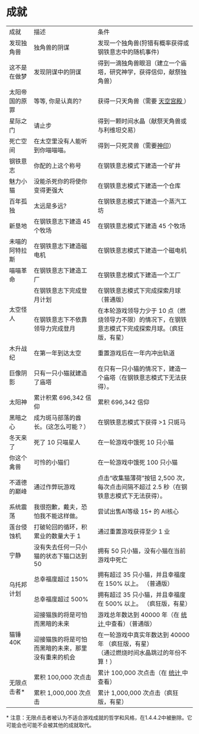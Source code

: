 # 成就
<table class="wikitable">
	<tbody>
		<tr>
			<td class="em" style="text-align: left; ">
						成就
			</td>
			<td class="em" style="text-align: left; ">
						描述
			</td>
			<td class="em" style="text-align: left; ">
						条件
			</td>
		</tr>
		<tr>
			<td style="text-align: left; ">
						发现独角兽
			</td>
			<td style="text-align: left; ">
						独角兽的阴谋
			</td>
			<td style="text-align: left; ">
						发现一个独角兽(狩猎有概率获得或钢铁意志中的随机事件)
			</td>
		</tr>
		<tr>
			<td style="text-align: left; ">
						这不是在做梦
			</td>
			<td style="text-align: left; ">
						发现阴谋中的阴谋
			</td>
			<td style="text-align: left; ">
						得到一滴独角兽眼泪（建立一个庙塔，研究神学，获得信仰，献祭独角兽）
			</td>
		</tr>
		<tr>
			<td style="text-align: left; ">
						太阳帝国的原罪
			</td>
			<td style="text-align: left; ">
						等等, 你是认真的?
			</td>
			<td style="text-align: left; ">
						获得一只天角兽（需要
				<a href="?file=001-猫咪百科/06-宗教/001-庙塔#天空宫殿">
							天空宫殿
				</a>
						）
			</td>
		</tr>
		<tr>
			<td style="text-align: left; ">
						星际之门
			</td>
			<td style="text-align: left; ">
						请止步
			</td>
			<td style="text-align: left; ">
						得到一颗时间水晶（献祭天角兽或与利维坦交易）
			</td>
		</tr>
		<tr>
			<td style="text-align: left; ">
						死亡空间
			</td>
			<td style="text-align: left; ">
						在太空里没有人能听到你喵喵喵。
			</td>
			<td style="text-align: left; ">
						得到一只死灵兽（需要<a href="?file=001-猫咪百科/06-宗教/001-庙塔#神印">神印</a>）
			</td>
		</tr>
		<tr>
			<td style="text-align: left; ">
						钢铁意志
			</td>
			<td style="text-align: left; ">
						你配的上这个称号
			</td>
			<td style="text-align: left; ">
						在钢铁意志模式下建造一个矿井
			</td>
		</tr>
		<tr>
			<td style="text-align: left; ">
						魅力小猫
			</td>
			<td style="text-align: left; ">
						没能杀死你的将使你变得更强大
			</td>
			<td style="text-align: left; ">
						在钢铁意志模式下建造一个仓库
			</td>
		</tr>
		<tr>
			<td style="text-align: left; ">
						百年孤独
			</td>
			<td style="text-align: left; ">
						太远是多远?
			</td>
			<td style="text-align: left; ">
						在钢铁意志模式下建造一个蒸汽工坊
			</td>
		</tr>
		<tr>
			<td style="text-align: left; ">
						新垦地
			</td>
			<td style="text-align: left; ">
						在钢铁意志下建造 45 个牧场
			</td>
			<td style="text-align: left; ">
						在钢铁意志模式下建造 45 个牧场
			</td>
		</tr>
		<tr>
			<td style="text-align: left; ">
						未喵的阿特拉斯
			</td>
			<td style="text-align: left; ">
						在钢铁意志下建造磁电机
			</td>
			<td style="text-align: left; ">
						在钢铁意志模式下建造一个磁电机
			</td>
		</tr>
		<tr>
			<td style="text-align: left; ">
						喵喵革命
			</td>
			<td style="text-align: left; ">
						在钢铁意志下建造工厂
			</td>
			<td style="text-align: left; ">
						在钢铁意志模式下建造一个工厂
			</td>
		</tr>
		<tr>
			<td rowspan="2" style="text-align: left; ">
						太空怪人
			</td>
			<td style="text-align: left; ">
						在钢铁意志下完成登月计划
			</td>
			<td style="text-align: left; ">
						在钢铁意志模式下完成探索月球（普通版）
			</td>
		</tr>
		<tr>
			<td style="text-align: left; ">
						在钢铁意志下不依靠领导力完成登月
			</td>
			<td style="text-align: left; ">
						在本轮游戏领导力少于 10 点（燃烧领导力不限）的情况下，在钢铁意志模式下完成探索月球。（疯狂版，有星）
			</td>
		</tr>
		<tr>
			<td style="text-align: left; ">
						木升战纪
			</td>
			<td style="text-align: left; ">
						在第一年到达太空
			</td>
			<td style="text-align: left; ">
						重置游戏后在一年内冲出轨道
			</td>
		</tr>
		<tr>
			<td style="text-align: left; ">
						巨像阴影
			</td>
			<td style="text-align: left; ">
						只有一只小猫就建造了庙塔
			</td>
			<td style="text-align: left; ">
						在只有一只小猫的情况下，建造一个庙塔（在钢铁意志模式下无法获得）。
			</td>
		</tr>
		<tr>
			<td style="text-align: left; ">
						太阳神
			</td>
			<td style="text-align: left; ">
						累计积累 696,342 信仰
			</td>
			<td style="text-align: left; ">
						累积 696,342 信仰
			</td>
		</tr>
		<tr>
			<td style="text-align: left; ">
						黑暗之心
			</td>
			<td style="text-align: left; ">
						成为斑马部落的酋长。(这怎么可能？）
			</td>
			<td style="text-align: left; ">
						在钢铁意志模式下获得 >1 只斑马
			</td>
		</tr>
		<tr>
			<td style="text-align: left; ">
						冬天来了
			</td>
			<td style="text-align: left; ">
						死了 10 只喵星人
			</td>
			<td style="text-align: left; ">
						在一轮游戏中饿死 10 只小猫
			</td>
		</tr>
		<tr>
			<td style="text-align: left; ">
						你这个禽兽
			</td>
			<td style="text-align: left; ">
						可怜的小猫们
			</td>
			<td style="text-align: left; ">
						在一轮游戏中饿死 100 只小猫
			</td>
		</tr>
		<tr>
			<td style="text-align: left; ">
						不道德的巅峰
			</td>
			<td style="text-align: left; ">
						通过作弊玩游戏
			</td>
			<td style="text-align: left; ">
						点击“收集猫薄荷”按钮 2,500 次，每次点击间隔不超过 2.5 秒（在钢铁意志模式下无法获得）。
			</td>
		</tr>
		<tr>
			<td style="text-align: left; ">
						系统震荡
			</td>
			<td style="text-align: left; ">
						我很抱歉，戴夫，恐怕我不能这样做。
			</td>
			<td style="text-align: left; ">
						尝试出售AI等级 15+ 的 AI核心
			</td>
		</tr>
		<tr>
			<td style="text-align: left; ">
						莲台侵蚀机
			</td>
			<td style="text-align: left; ">
						打破轮回的循环，积累业的数量大于 1
			</td>
			<td style="text-align: left; ">
						通过重置游戏获得至少 1 业
			</td>
		</tr>
		<tr>
			<td style="text-align: left; ">
						宁静
			</td>
			<td style="text-align: left; ">
						没有失去任何一只小猫的状态下猫口达到 50
			</td>
			<td style="text-align: left; ">
						拥有 50 只小猫，没有小猫在当前游戏中死亡
			</td>
		</tr>
		<tr>
			<td rowspan="2" style="text-align: left; ">
						乌托邦计划
			</td>
			<td style="text-align: left; ">
						总幸福度超过 150%
			</td>
			<td style="text-align: left; ">
						拥有超过 35 只小猫，并且幸福度在 150% 以上。
						（普通版）
			</td>
		</tr>
		<tr>
			<td style="text-align: left; ">
						总幸福度超过 500%
			</td>
			<td style="text-align: left; ">
						拥有超过 35 只小猫，并且幸福度在 500% 以上。
						（疯狂版，有星）
			</td>
		</tr>
		<tr>
			<td rowspan="2" style="text-align: left; ">
						猫锤 40K
			</td>
			<td style="text-align: left; ">
						迎接猫族的将是可怕而黑暗的未来
			</td>
			<td style="text-align: left; ">
						游戏总年数达到 40000 年（在
				<a href="?file=001-猫咪百科/10-统计">
							统计
				</a>
						中查看）（普通版）
			</td>
		</tr>
		<tr>
			<td style="text-align: left; ">
					迎接猫族的将是可怕而黑暗的未来，那里没有重来的机会
			</td>
			<td style="text-align: left; ">
						在一轮游戏中真实年数达到 40000 年
						（疯狂版，有星）
				<br style="clear:both">
						（通过燃烧时间水晶跳过的年份不算！）
			</td>
		</tr>
		<tr>
			<td rowspan="2" style="text-align: left; ">
						无限点击者*
			</td>
			<td style="text-align: left; ">
						累积 100,000 次点击
			</td>
			<td style="text-align: left; ">
						累计 100,000 次点击（在
				<a href="?file=001-猫咪百科/10-统计">
							统计
				</a> 中查看）
			</td>
		</tr>
		<tr>
			<td style="text-align: left; ">
						累积 1,000,000 次点击
			</td>
			<td style="text-align: left; ">
						累计 1,000,000 次点击（疯狂版，有星）
			</td>
		</tr>
	</tbody>
</table>
* 注意：无限点击者被认为不适合游戏成就的哲学和风格，在1.4.4.2中被删除。它可能会也可能不会被其他的成就取代。

